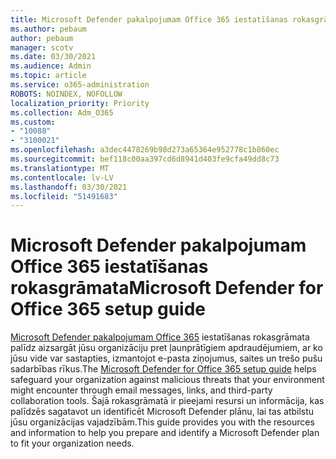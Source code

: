 ```yaml
---
title: Microsoft Defender pakalpojumam Office 365 iestatīšanas rokasgrāmata
ms.author: pebaum
author: pebaum
manager: scotv
ms.date: 03/30/2021
ms.audience: Admin
ms.topic: article
ms.service: o365-administration
ROBOTS: NOINDEX, NOFOLLOW
localization_priority: Priority
ms.collection: Adm_O365
ms.custom:
- "10088"
- "3100021"
ms.openlocfilehash: a3dec4478269b98d273a65364e952778c1b860ec
ms.sourcegitcommit: bef118c00aa397cd6d8941d403fe9cfa49dd8c73
ms.translationtype: MT
ms.contentlocale: lv-LV
ms.lasthandoff: 03/30/2021
ms.locfileid: "51491683"
---
```

# <a name="microsoft-defender-for-office-365-setup-guide"></a><span data-ttu-id="83335-102">Microsoft Defender pakalpojumam Office 365 iestatīšanas rokasgrāmata</span><span class="sxs-lookup"><span data-stu-id="83335-102">Microsoft Defender for Office 365 setup guide</span></span>

<span data-ttu-id="83335-103">[Microsoft Defender pakalpojumam Office 365](https://go.microsoft.com/fwlink/?linkid=2146614) iestatīšanas rokasgrāmata palīdz aizsargāt jūsu organizāciju pret ļaunprātīgiem apdraudējumiem, ar ko jūsu vide var sastapties, izmantojot e-pasta ziņojumus, saites un trešo pušu sadarbības rīkus.</span><span class="sxs-lookup"><span data-stu-id="83335-103">The [Microsoft Defender for Office 365 setup guide](https://go.microsoft.com/fwlink/?linkid=2146614) helps safeguard your organization against malicious threats that your environment might encounter through email messages, links, and third-party collaboration tools.</span></span> <span data-ttu-id="83335-104">Šajā rokasgrāmatā ir pieejami resursi un informācija, kas palīdzēs sagatavot un identificēt Microsoft Defender plānu, lai tas atbilstu jūsu organizācijas vajadzībām.</span><span class="sxs-lookup"><span data-stu-id="83335-104">This guide provides you with the resources and information to help you prepare and identify a Microsoft Defender plan to fit your organization needs.</span></span>